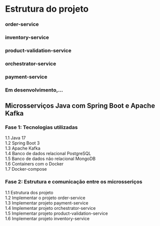 # Estrutura do projeto

<h3>order-service</h3>
<h3> inventory-service</h3>
<h3> product-validation-service</h3>
<h3> orchestrator-service</h3>
<h3> payment-service</h3>


<h3> Em desenvolvimento,...</h3>

<h2>Microsserviços Java com Spring Boot e Apache Kafka</h2>

<h3>Fase 1: Tecnologias utilizadas</h3>

1.1 Java 17 <br/>
1.2 Spring Boot 3<br/>
1.3 Apache Kafka<br/>
1.4 Banco de dados relacional PostgreSQL<br/>
1.5 Banco de dados não relacional MongoDB<br/>
1.6 Containers com o Docker<br/>
1.7 Docker-compose<br/>

<h3>Fase 2: Estrutura e comunicação entre os microsseriços </h3>

1.1 Estrutura dos projeto <br/>
1.2 Implementar o projeto order-service<br/>
1.3 Implementar projeto payment-service<br/>
1.4 Implementar projeto orchestrator-service<br/>
1.5 Implementar projeto product-validation-service<br/>
1.6 Implementar projeto inventory-service
